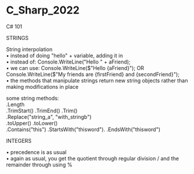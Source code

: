 # C_Sharp_2022

C# 101  

STRINGS

String interpolation  
• instead of doing "hello" + variable, adding it in  
• instead of: Console.WriteLine("Hello " + aFriend);  
• we can use: Console.WriteLine($"Hello {aFriend}"); OR Console.WriteLine($"My friends are {firstFriend} and {secondFriend}");  
• the methods that manipulate strings return new string objects rather than making modifications in place

some string methods:  
.Length   
.TrimStart() .TrimEnd() .Trim()   
.Replace("string_a", "with_stringb")   
.toUpper() .toLower()   
.Contains("this") 
.StartsWith("thisword"). 
.EndsWith("thisword")  

INTEGERS

• precedence is as usual  
• again as usual, you get the quotient through regular division / and the remainder through using %
